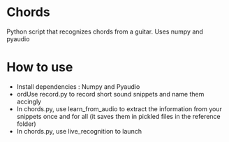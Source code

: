 Chords
======

Python script that recognizes chords from a guitar.
Uses numpy and pyaudio

How to use
=====
* Install dependencies : Numpy and Pyaudio
* ordUse record.py to record short sound snippets and name them accingly
* In chords.py, use learn_from_audio to extract the information from your snippets once and for all (it saves them in pickled files in the reference folder)
* In chords.py, use live_recognition to launch
